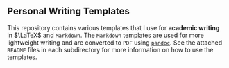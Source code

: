 ## Personal Writing Templates

This repository contains various templates that I use for **academic writing**
in $\LaTeX$ and `Markdown`. The `Markdown` templates are used for more
lightweight writing and are converted to `PDF` using [`pandoc`][pandoc]. See
the attached `README` files in each subdirectory for more information on how to
use the templates.

[pandoc]: https://github.com/jgm/pandoc

